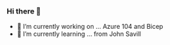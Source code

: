 ### Hi there 👋


- 🔭 I’m currently working on ... Azure 104 and Bicep
- 🌱 I’m currently learning ... from John Savill
<!-- 
**lagg300/lagg300** is a ✨ _special_ ✨ repository because its `README.md` (this file) appears on your GitHub profile.

Here are some ideas to get you started:

- 🔭 I’m currently working on ... Azure 104 and Bicep
- 🌱 I’m currently learning ... from John Savill
- 👯 I’m looking to collaborate on ...
- 🤔 I’m looking for help with ...
- 💬 Ask me about ...
- 📫 How to reach me: ...
- 😄 Pronouns: ...
- ⚡ Fun fact: ...
-->

